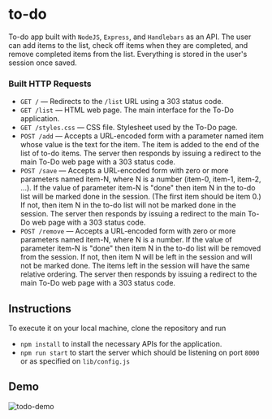 # to-do
To-do app built with `NodeJS`, `Express`, and `Handlebars` as an API. The user can add items to the list, check off items when they are completed, and remove completed items from the list. Everything is stored in the user's session once saved.

### Built HTTP Requests

- `GET /` — Redirects to the `/list` URL using a 303 status code.
- `GET /list` — HTML web page. The main interface for the To-Do application.
- `GET /styles.css` — CSS file. Stylesheet used by the To-Do page.
- `POST /add` — Accepts a URL-encoded form with a parameter named item whose value is the text for the item. The item is added to the end of the list of to-do items. The server then responds by issuing a redirect to the main To-Do web page with a 303 status code.
- `POST /save` — Accepts a URL-encoded form with zero or more parameters named item-N, where N is a number (item-0, item-1, item-2, …). If the value of parameter item-N is "done" then item N in the to-do list will be marked done in the session. (The first item should be item 0.) If not, then item N in the to-do list will not be marked done in the session. The server then responds by issuing a redirect to the main To-Do web page with a 303 status code.
- `POST /remove` — Accepts a URL-encoded form with zero or more parameters named item-N, where N is a number. If the value of parameter item-N is "done" then item N in the to-do list will be removed from the session. If not, then item N will be left in the session and will not be marked done. The items left in the session will have the same relative ordering. The server then responds by issuing a redirect to the main To-Do web page with a 303 status code.

## Instructions
To execute it on your local machine, clone the repository and run
- `npm install` to install the necessary APIs for the application.
- `npm run start` to start the server which should be listening on port `8000` or as specified on `lib/config.js`

## Demo
![todo-demo](https://user-images.githubusercontent.com/83131937/172984915-1a088940-caef-4aa8-8216-31977158c090.gif)
